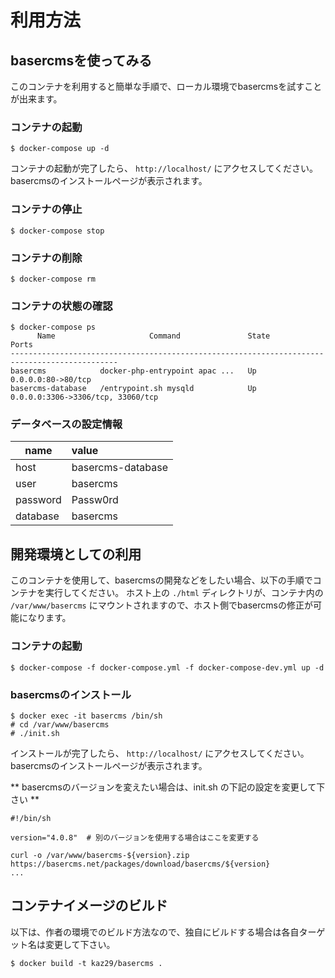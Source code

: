 # 利用方法

## basercmsを使ってみる

このコンテナを利用すると簡単な手順で、ローカル環境でbasercmsを試すことが出来ます。

### コンテナの起動

```
$ docker-compose up -d
```

コンテナの起動が完了したら、 `http://localhost/` にアクセスしてください。basercmsのインストールページが表示されます。

### コンテナの停止

```
$ docker-compose stop
```


### コンテナの削除

```
$ docker-compose rm
```

### コンテナの状態の確認 

```
$ docker-compose ps
      Name                     Command               State                 Ports
----------------------------------------------------------------------------------------------
basercms            docker-php-entrypoint apac ...   Up      0.0.0.0:80->80/tcp
basercms-database   /entrypoint.sh mysqld            Up      0.0.0.0:3306->3306/tcp, 33060/tcp
```

### データベースの設定情報

| name | value |
|-----------|:------------|
| host | basercms-database |
| user | basercms |
| password | Passw0rd |
| database | basercms |


## 開発環境としての利用

このコンテナを使用して、basercmsの開発などをしたい場合、以下の手順でコンテナを実行してください。
ホスト上の `./html` ディレクトリが、コンテナ内の `/var/www/basercms` にマウントされますので、ホスト側でbasercmsの修正が可能になります。

### コンテナの起動

```
$ docker-compose -f docker-compose.yml -f docker-compose-dev.yml up -d
```

### basercmsのインストール

```
$ docker exec -it basercms /bin/sh
# cd /var/www/basercms
# ./init.sh
```

インストールが完了したら、 `http://localhost/` にアクセスしてください。basercmsのインストールページが表示されます。

** basercmsのバージョンを変えたい場合は、init.sh の下記の設定を変更して下さい ** 

```
#!/bin/sh

version="4.0.8"  # 別のバージョンを使用する場合はここを変更する

curl -o /var/www/basercms-${version}.zip https://basercms.net/packages/download/basercms/${version}
...
```

## コンテナイメージのビルド

以下は、作者の環境でのビルド方法なので、独自にビルドする場合は各自ターゲット名は変更して下さい。

```
$ docker build -t kaz29/basercms .
```
